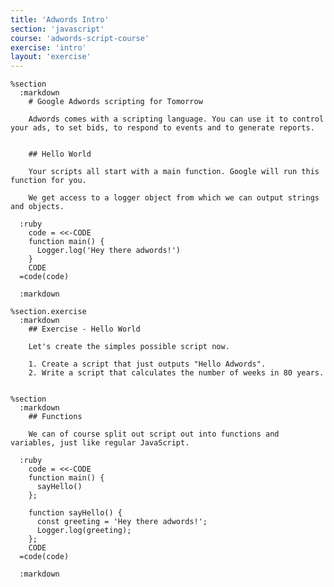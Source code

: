 ```yaml
---
title: 'Adwords Intro'
section: 'javascript'
course: 'adwords-script-course'
exercise: 'intro'
layout: 'exercise'
---
```


    %section
      :markdown
        # Google Adwords scripting for Tomorrow

        Adwords comes with a scripting language. You can use it to control your ads, to set bids, to respond to events and to generate reports.


        ## Hello World

        Your scripts all start with a main function. Google will run this function for you.

        We get access to a logger object from which we can output strings and objects.

      :ruby
        code = <<-CODE
        function main() {
          Logger.log('Hey there adwords!')
        }
        CODE
      =code(code)

      :markdown

    %section.exercise
      :markdown
        ## Exercise - Hello World

        Let's create the simples possible script now.

        1. Create a script that just outputs "Hello Adwords".
        2. Write a script that calculates the number of weeks in 80 years.


    %section
      :markdown
        ## Functions

        We can of course split out script out into functions and variables, just like regular JavaScript.

      :ruby
        code = <<-CODE
        function main() {
          sayHello()
        };

        function sayHello() {
          const greeting = 'Hey there adwords!';
          Logger.log(greeting);
        };
        CODE
      =code(code)

      :markdown
